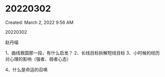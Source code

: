 # 20220302

Created: March 2, 2022 9:56 AM

20220302

赵丹喵

1、曲线救国那一段，有什么启发？
2、长线目标拆解短线目标
3、小时候的经历对心理的影响（强者、弱者心态）

4、什么是命运的召唤